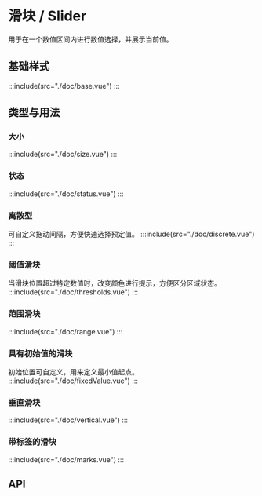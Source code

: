 <style>
  .demo-box {
    display: inline-block;
    width: 400px;
    text-align: left;
  }
</style>
# 滑块 / Slider
用于在一个数值区间内进行数值选择，并展示当前值。

## 基础样式
:::include(src="./doc/base.vue")
:::

## 类型与用法
### 大小 <design-tag></design-tag>
:::include(src="./doc/size.vue")
:::
### 状态 <design-tag></design-tag>
:::include(src="./doc/status.vue")
:::

### 离散型
可自定义拖动间隔，方便快速选择预定值。
:::include(src="./doc/discrete.vue")
:::

### 阈值滑块
当滑块位置超过特定数值时，改变颜色进行提示，方便区分区域状态。
:::include(src="./doc/thresholds.vue")
:::

### 范围滑块
:::include(src="./doc/range.vue")
:::

### 具有初始值的滑块
初始位置可自定义，用来定义最小值起点。
:::include(src="./doc/fixedValue.vue")
:::

### 垂直滑块
:::include(src="./doc/vertical.vue")
:::

### 带标签的滑块
:::include(src="./doc/marks.vue")
:::

## API
<api-doc name="Slider" :doc="require('./api.json')"></api-doc>

